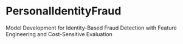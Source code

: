 # PersonalIdentityFraud
Model Development for Identity-Based Fraud Detection with Feature Engineering and Cost-Sensitive Evaluation
